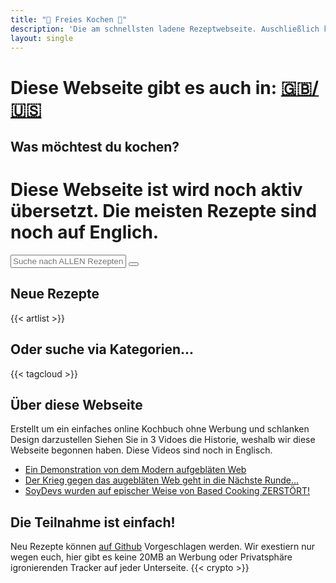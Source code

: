 ```yaml
---
title: "🍲 Freies Kochen 🍳"
description: 'Die am schnellsten ladene Rezeptwebseite. Auschließlich kochen und keine Werbung.'
layout: single
---
```

# Diese Webseite gibt es auch in: <a href="https://based.cooking/en/">🇬🇧/🇺🇸</a>
## Was möchtest du kochen?
# Diese Webseite ist wird noch aktiv übersetzt. Die meisten Rezepte sind noch auf Englich.
<div class="search js-only">
  <input type="text" id="search" placeholder="Suche nach ALLEN Rezepten...">
  <button id="clear-search">
    <svg xmlns="http://www.w3.org/2000/svg" class="ionicon" viewBox="0 0 512 512"><title>Backspace</title><path d="M135.19 390.14a28.79 28.79 0 0021.68 9.86h246.26A29 29 0 00432 371.13V140.87A29 29 0 00403.13 112H156.87a28.84 28.84 0 00-21.67 9.84v0L46.33 256l88.86 134.11z" fill="none" stroke="currentColor" stroke-linejoin="round" stroke-width="32"></path><path fill="none" stroke="currentColor" stroke-linecap="round" stroke-linejoin="round" stroke-width="32" d="M336.67 192.33L206.66 322.34M336.67 322.34L206.66 192.33M336.67 192.33L206.66 322.34M336.67 322.34L206.66 192.33"></path></svg>
  </button>
</div>

<script>
// @license magnet:?xt=urn:btih:5ac446d35272cc2e4e85e4325b146d0b7ca8f50c&dn=unlicense.txt Unlicense

document.addEventListener("DOMContentLoaded", () => {
  for (e of document.getElementsByClassName("js-only")) {
    e.classList.remove("js-only");
  }

  const recipes = document.querySelectorAll("#artlist li");
  const search = document.getElementById("search");
  const oldheading = document.getElementById("newest-recipes");
  const clearSearch = document.getElementById("clear-search");
  const artlist = document.getElementById("artlist");

  search.addEventListener("input", () => {
    // grab search input value
    const searchText = search.value.toLowerCase().trim().normalize('NFD').replace(/\p{Diacritic}/gu, "");
    const searchTerms = searchText.split(" ");
    const hasFilter = searchText.length > 0;

    artlist.classList.toggle("list-searched", hasFilter);
    oldheading.classList.toggle("hidden", hasFilter);

    // for each recipe hide all but matched
    recipes.forEach(recipe => {
      const searchString = `${recipe.textContent} ${recipe.dataset.tags}`.toLowerCase().normalize('NFD').replace(/\p{Diacritic}/gu, "");
      const isMatch = searchTerms.every(term => searchString.includes(term));

      recipe.hidden = !isMatch;
      recipe.classList.toggle("matched-recipe", hasFilter && isMatch);
    })
  })

  clearSearch.addEventListener("click", () => {
    search.value = "";
    recipes.forEach(recipe => {
      recipe.hidden = false;
      recipe.classList.remove("matched-recipe");
    })

    artlist.classList.remove("list-searched");
    oldheading.classList.remove("hidden");
  })
})
// @license-end
</script>

## Neue Rezepte

{{< artlist >}}

## Oder suche via Kategorien...

{{< tagcloud >}}

## Über diese Webseite

Erstellt um ein einfaches online Kochbuch ohne Werbung und schlanken Design darzustellen 
Siehen Sie in 3 Vidoes die Historie, weshalb wir diese Webseite begonnen haben.
Diese Videos sind noch in Englisch.

- [Ein Demonstration von dem Modern aufgebläten Web](https://odysee.com/@Luke:7/a-demonstration-of-modern-web-bloat:f)
- [Der Krieg gegen das augebläten Web geht in die Nächste Runde...](https://odysee.com/@Luke:7/the-war-against-web-bloat-continues...:a)
- [SoyDevs wurden auf epischer Weise von Based Cooking ZERSTÖRT!](https://odysee.com/@Luke:7/soydevs-destroyed-epic-style-by-based:6)

## Die Teilnahme ist einfach!

Neu Rezepte können [auf Github](https://github.com/lukesmithxyz/based.cooking) Vorgeschlagen werden.
Wir exestiern nur wegen euch, hier gibt es keine 20MB an Werbung oder Privatsphäre igronierenden Tracker auf jeder Unterseite.
{{< crypto >}}
